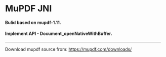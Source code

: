 # MuPDF JNI
#### Bulid based on mupdf-1.11.
#### Implement API - Document_openNativeWithBuffer.
--------------------------------------------------------
Download mupdf source from: https://mupdf.com/downloads/
